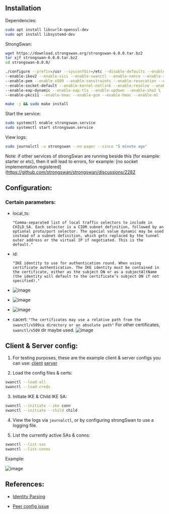 ## Installation

Dependencies:
```sh
sudo apt install libcurl4-openssl-dev
sudo apt install libsystemd-dev
```
StrongSwan:
```sh
wget https://download.strongswan.org/strongswan-6.0.0.tar.bz2
tar xjf strongswan-6.0.0.tar.bz2
cd strongswan-6.0.0/

./configure --prefix=/usr --sysconfdir=/etc --disable-defaults --enable-silent-rules --enable-charon --enable-systemd \
--enable-ikev2 --enable-vici --enable-swanctl --enable-nonce --enable-random --enable-drbg --enable-openssl --enable-curl \
--enable-pem --enable-x509 --enable-constraints --enable-revocation --enable-pki --enable-pubkey \
--enable-socket-default --enable-kernel-netlink --enable-resolve --enable-eap-identity --enable-eap-md5 \
--enable-eap-dynamic --enable-eap-tls --enable-updown --enable-sha2 \
--enable-pkcs11 --enable-hmac --enable-gcm --enable-hmac --enable-ml

make -j && sudo make install
```
Start the service:
```sh
sudo systemctl enable strongswan.service
sudo systemctl start strongswan.service
```
View logs:
```sh
sudo journalctl -u strongswan --no-pager --since "5 minute ago"
```

Note: if other services of strongSwan are running beside this (for example: starter or etc), then it will lead to errors, for example: [no socket implementation registered](https://github.com/strongswan/strongswan/discussions/2282

## Configuration:

### Certain parameters:
- local_ts:

  `"Comma-separated list of local traffic selectors to include in CHILD_SA. Each selector is a CIDR subnet definition, followed by an optional proto/port selector. The special value dynamic may be used instead of a subnet definition, which gets replaced by the tunnel outer address or the virtual IP if negotiated. This is the default."
  `

- id:

  `"IKE identity to use for authentication round. When using certificate authentication. The IKE identity must be contained in the certificate, either as the subject DN or as a subjectAltName (the identity will default to the certificate’s subject DN if not specified)."
  `

- ![image](https://github.com/user-attachments/assets/4c802dc0-cdff-4e18-9a3a-69745c803176)

- ![image](https://github.com/user-attachments/assets/22fc49c5-ab01-4388-a9ed-21f7bc173e1a)

- ![image](https://github.com/user-attachments/assets/135f7612-1743-478c-ba11-4cfa167dbf1f)

- cacert: `"The certificates may use a relative path from the swanctl/x509ca directory or an absolute path"` For other certificates, `swanctl/x509` dir maybe used.
![image](https://github.com/user-attachments/assets/f9b125bd-b617-45fb-a11f-15ff9e3d0b46)

### 

## Client & Server config:
1. For testing purposes, these are the example client & server configs you can use:
[client](https://github.com/lakshya-chopra/strongSwan/blob/main/client/swanctl.conf)
[server](https://github.com/lakshya-chopra/strongSwan/blob/main/server/swanctl.conf)

2. Load the config files & certs:
```sh
swanctl --load-all
swanctl --load-creds
```

3. Initiate IKE & Child IKE SA:
```sh
swanctl --initiate --ike conn
swanctl --initiate --child child
```

4. View the logs via `journalctl`, or by configuring strongSwan to use a logging file.

5. List the currently active SAs & conns:
```sh
swanctl --list-sas
swanctl --list-conns
```

Example:

![image](https://github.com/user-attachments/assets/ae362d29-b69d-4a41-9322-6da59ad760b5)



## References:

- [Identity Parsing](https://docs.strongswan.org/docs/latest/config/identityParsing.html)

- [Peer config issue](https://github.com/strongswan/strongswan/discussions/799)
